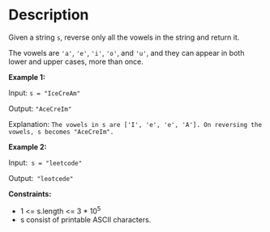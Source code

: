 # Description

Given a string `s`, reverse only all the vowels in the string and return it.

The vowels are `'a'`, `'e'`, `'i'`, `'o'`, and `'u'`, and they can appear in both lower and upper cases, more than once.

**Example 1:**

Input: `s = "IceCreAm"`

Output: `"AceCreIm"`

Explanation: `The vowels in s are ['I', 'e', 'e', 'A']. On reversing the vowels, s becomes "AceCreIm".`

**Example 2:**

Input:` s = "leetcode"`

Output:` "leotcede"`

**Constraints:**

- 1 <= s.length <= 3 \* 10<sup>5</sup>
- s consist of printable ASCII characters.
